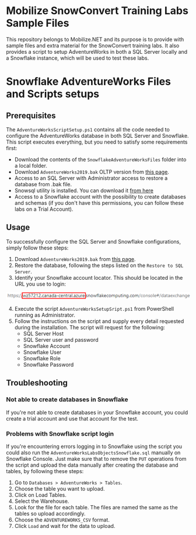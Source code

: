 # Mobilize SnowConvert Training Labs Sample Files

This repository belongs to Mobilize.NET and its purpose is to provide with sample files and extra material for the SnowConvert training labs. It also provides a script to setup AdventureWorks in both a SQL Server locally and a Snowflake instance, which will be used to test these labs.

# Snowflake AdventureWorks Files and Scripts setups

## Prerequisites

The `AdventureWorksScriptSetup.ps1` contains all the code needed to configure the AdventureWorks database in both SQL Server and Snowflake. This script executes everything, but you need to satisfy some requirements first:

 - Download the contents of the `SnowflakeAdventureWorksFiles` folder into a local folder.
 - Download `AdventureWorks2019.bak` OLTP version from [this page](https://docs.microsoft.com/en-us/sql/samples/adventureworks-install-configure?view=sql-server-ver15&tabs=ssms).
 - Access to an SQL Server with Administrator access to restore a database from .bak file.
 - Snowsql utility is installed. You can download it [from here](https://docs.snowflake.com/en/user-guide/snowsql-install-config.html#installing-snowsql-on-microsoft-windows-using-the-installer)
 - Access to a Snowflake account with the possibility to create databases and schemas (if you don't have this permissions, you can follow these labs on a Trial Account).
 
## Usage

To successfully configure the SQL Server and Snowflake configurations, simply follow these steps:

1. Download `AdventureWorks2019.bak` from [this page](https://docs.microsoft.com/en-us/sql/samples/adventureworks-install-configure?view=sql-server-ver15&tabs=ssms).
2. Restore the database, following the steps listed on the `Restore to SQL Server`.
3. Identify your Snowflake account locator. This should be located in the URL you use to login: 

![](snowflake_account.png)

4. Execute the script `AdventureWorksSetupSript.ps1` from PowerShell running as Administrator.
5. Follow the instructions on the script and supply every detail requested during the installation. The script will request for the following:
	- SQL Server Host
	- SQL Server user and password
	- Snowflake Account
	- Snowflake User
	- Snowflake Role
	- Snowflake Password
 
## Troubleshooting

### Not able to create databases in Snowflake

If you're not able to create databases in your Snowflake account, you could create a trial account and use that account for the test.

### Problems with Snowflake script login

If you're encountering errors logging in to Snowflake using the script you could also run the `AdventureWorksLabsObjectsSnowflake.sql` manually on Snowflake Console. Just make sure that to remove the `PUT` operations from the script and upload the data manually after creating the database and tables, by following these steps:

1. Go to `Databases > AdventureWorks > Tables`.
2. Choose the table you want to upload.
3. Click on Load Tables.
4. Select the Warehouse.
5. Look for the file for each table. The files are named the same as the tables so upload accordingly.
6. Choose the `ADVENTUREWORKS_CSV` format.
7. Click `Load` and wait for the data to upload.